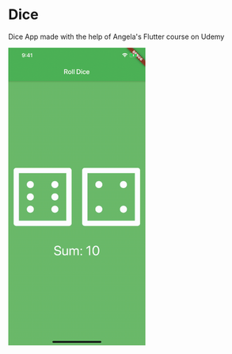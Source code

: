 # Dice

Dice App made with the help of Angela's Flutter course on Udemy

<img src='video/Dice.gif' height="600"/>
